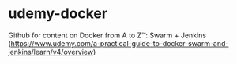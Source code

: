 # udemy-docker
Github for content on Docker from A to Z™: Swarm + Jenkins (https://www.udemy.com/a-practical-guide-to-docker-swarm-and-jenkins/learn/v4/overview)
